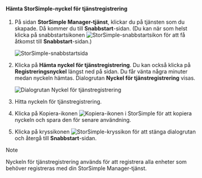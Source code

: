 <!--author=SharS last changed: 9/17/15-->


#### <a name="to-get-the-storsimple-service-registration-key"></a>Hämta StorSimple-nyckel för tjänstregistrering
1. På sidan **StorSimple Manager-tjänst**, klickar du på tjänsten som du skapade. Då kommer du till **Snabbstart**-sidan. (Du kan när som helst klicka på snabbstartsikonen ![StorSimple-snabbstartsikon ](./media/storsimple-get-service-registration-key-gov/HCS_QuickStartIcon-include.png) för att få åtkomst till **Snabbstart**-sidan.)
   
     ![StorSimple-snabbstartsida](./media/storsimple-get-service-registration-key-gov/HCS_ServiceQuickStart-gov-include.png)
2. Klicka på **Hämta nyckel för tjänstregistrering**. Du kan också klicka på **Registreringsnyckel** längst ned på sidan. Du får vänta några minuter medan nyckeln hämtas. Dialogrutan **Nyckel för tjänstregistrering** visas.
   
     ![Dialogrutan Nyckel för tjänstregistrering](./media/storsimple-get-service-registration-key-gov/HCS_ServiceRegistrationKey-gov-include.png)
3. Hitta nyckeln för tjänstregistrering.
4. Klicka på Kopiera-ikonen ![Kopiera-ikonen i StorSimple](./media/storsimple-get-service-registration-key-gov/HCS_CopyIcon-include.png) för att kopiera nyckeln och spara den för senare användning.
5. Klicka på kryssikonen ![StorSimple-kryssikon](./media/storsimple-get-service-registration-key-gov/HCS_CheckIcon-include.png) för att stänga dialogrutan och återgå till **Snabbstart**-sidan.

> [!NOTE]
> Nyckeln för tjänstregistrering används för att registrera alla enheter som behöver registreras med din StorSimple Manager-tjänst.
> 
> 

